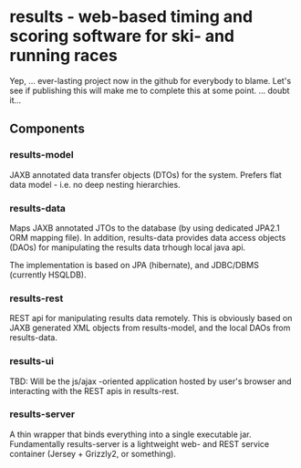 # results - web-based timing and scoring software for ski- and running races

Yep, ... ever-lasting project now in the github for everybody to blame. Let's see if publishing this will make me to complete this at some point. ... doubt it...

## Components

### results-model

JAXB annotated data transfer objects (DTOs) for the system. Prefers flat data model - i.e. no deep nesting hierarchies.

### results-data

Maps JAXB annotated JTOs to the database (by using dedicated JPA2.1 ORM mapping file). In addition, results-data provides data access objects (DAOs) for manipulating the results data trhough local java api.

The implementation is based on JPA (hibernate), and JDBC/DBMS (currently HSQLDB).

### results-rest

REST api for manipulating results data remotely. This is obviously based on JAXB generated XML objects from results-model, and the local DAOs from results-data.

### results-ui

TBD: Will be the js/ajax -oriented application hosted by user's browser and
interacting with the REST apis in results-rest.

### results-server

A thin wrapper that binds everything into a single executable jar. Fundamentally results-server is a lightweight web- and REST service container (Jersey + Grizzly2, or something).

